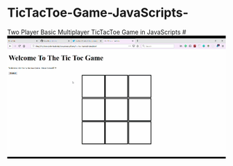 # TicTacToe-Game-JavaScripts-
Two Player Basic Multiplayer TicTacToe Game in JavaScripts 
#![Project Intro](https://github.com/silentashish/TicTacToe-Game-JavaScripts-/blob/master/AudioRaw1.gif)
